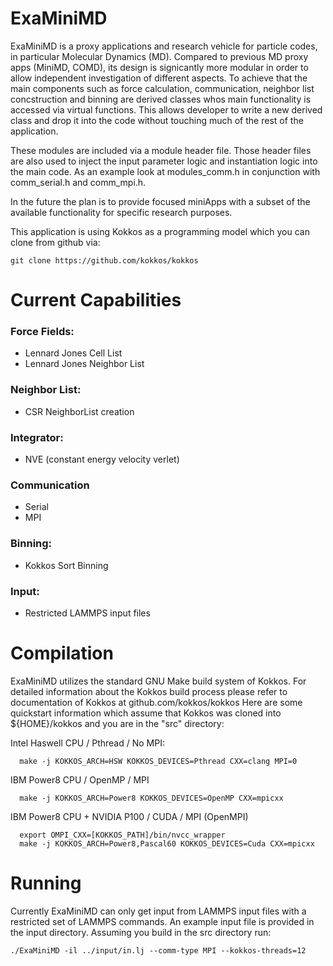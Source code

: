 # ExaMiniMD

ExaMiniMD is a proxy applications and research vehicle for 
particle codes, in particular Molecular Dynamics (MD). Compared to 
previous MD proxy apps (MiniMD, COMD), its design is signicantly more 
modular in order to allow independent investigation of different aspects.
To achieve that the main components such as force calculation, 
communication, neighbor list concstruction and binning are derived 
classes whos main functionality is accessed via virtual functions. 
This allows developer to write a new derived class and drop it into the code
without touching much of the rest of the application.

These modules are included via a module header file. Those header files are
also used to inject the input parameter logic and instantiation logic into 
the main code. As an example look at modules_comm.h in conjunction with 
comm_serial.h and comm_mpi.h. 

In the future the plan is to provide focused miniApps with a subset of the 
available functionality for specific research purposes. 

This application is using Kokkos as a programming model which you can clone
from github via:
```
git clone https://github.com/kokkos/kokkos
```

# Current Capabilities

### Force Fields:
 * Lennard Jones Cell List
 * Lennard Jones Neighbor List

### Neighbor List:
 * CSR NeighborList creation

### Integrator:
 * NVE (constant energy velocity verlet)

### Communication
 * Serial
 * MPI

### Binning:
 * Kokkos Sort Binning

### Input:
 * Restricted LAMMPS input files

# Compilation

ExaMiniMD utilizes the standard GNU Make build system of Kokkos. For
detailed information about the Kokkos build process please refer to 
documentation of Kokkos at github.com/kokkos/kokkos
Here are some quickstart information which assume that Kokkos was 
cloned into ${HOME}/kokkos and you are in the "src" directory:

Intel Haswell CPU / Pthread / No MPI:
```
  make -j KOKKOS_ARCH=HSW KOKKOS_DEVICES=Pthread CXX=clang MPI=0
```

IBM Power8 CPU / OpenMP / MPI
```
  make -j KOKKOS_ARCH=Power8 KOKKOS_DEVICES=OpenMP CXX=mpicxx
```

IBM Power8 CPU + NVIDIA P100 / CUDA / MPI (OpenMPI)
```
  export OMPI_CXX=[KOKKOS_PATH]/bin/nvcc_wrapper
  make -j KOKKOS_ARCH=Power8,Pascal60 KOKKOS_DEVICES=Cuda CXX=mpicxx
```

# Running

Currently ExaMiniMD can only get input from LAMMPS input files with a 
restricted set of LAMMPS commands. An example input file is provided in the
input directory. Assuming you build in the src directory run:

```
./ExaMiniMD -il ../input/in.lj --comm-type MPI --kokkos-threads=12
```

